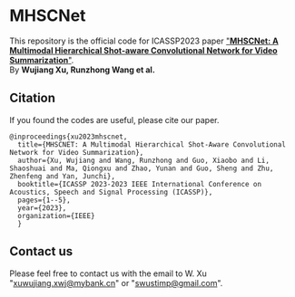 # MHSCNet
This repository is the official code for ICASSP2023 paper ["**MHSCNet: A Multimodal Hierarchical Shot-aware Convolutional Network for Video Summarization**"](https://arxiv.org/abs/2204.08352).  
By **Wujiang Xu, Runzhong Wang et al.**  


## Citation

If you found the codes are useful, please cite our paper.

    @inproceedings{xu2023mhscnet,
      title={MHSCNET: A Multimodal Hierarchical Shot-Aware Convolutional Network for Video Summarization},
      author={Xu, Wujiang and Wang, Runzhong and Guo, Xiaobo and Li, Shaoshuai and Ma, Qiongxu and Zhao, Yunan and Guo, Sheng and Zhu, Zhenfeng and Yan, Junchi},
      booktitle={ICASSP 2023-2023 IEEE International Conference on Acoustics, Speech and Signal Processing (ICASSP)},
      pages={1--5},
      year={2023},
      organization={IEEE}
      }




## Contact us 
Please feel free to contact us with the email to W. Xu "xuwujiang.xwj@mybank.cn" or "swustimp@gmail.com".
